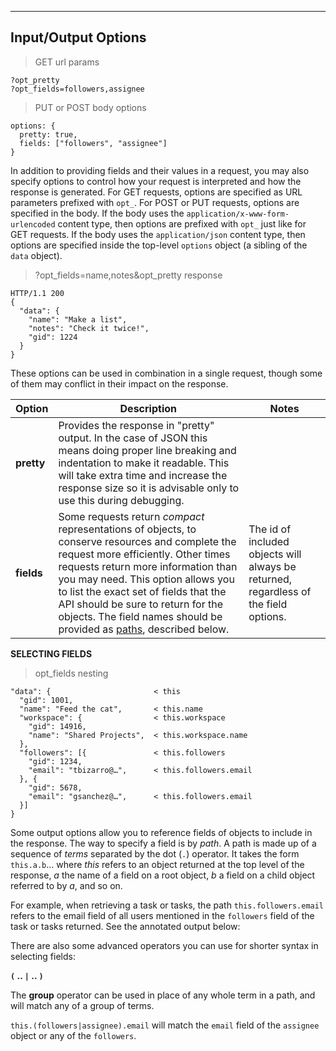 ---

## Input/Output Options

> GET url params

```
?opt_pretty
?opt_fields=followers,assignee
``` 

> PUT or POST body options

```
options: { 
  pretty: true,
  fields: ["followers", "assignee"]
}
```

In addition to providing fields and their values in a request, you may also specify options to control how your request
is interpreted and how the response is generated. For GET requests, options are specified as URL parameters prefixed
with `opt_`. For POST or PUT requests, options are specified in the body. If the body uses the `application/x-www-form-urlencoded`
content type, then options are prefixed with `opt_` just like for GET requests. If the body uses the `application/json`
content type, then options are specified inside the top-level `options` object
(a sibling of the `data` object).

> ?opt_fields=name,notes&opt_pretty response

```
HTTP/1.1 200
{
  "data": {
    "name": "Make a list",
    "notes": "Check it twice!",
    "gid": 1224
  }
}
```

These options can be used in combination in a single request, though some of them may conflict in their impact on
the response.

| Option | Description | Notes |
|---|---|---|
| **pretty** | Provides the response in "pretty" output. In the case of JSON this means doing proper line breaking and indentation to make it readable. This will take extra time and increase the response size so it is advisable only to use this during debugging. |  |
| **fields** | Some requests return *compact* representations of objects, to conserve resources and complete the request more efficiently. Other times requests return more information than you may need. This option allows you to list the exact set of fields that the API should be sure to return for the objects. The field names should be provided as <a href="#paths">paths</a>, described below. | The id of included objects will always be returned, regardless of the field options. |

<a name="paths"></a>
**SELECTING FIELDS**

> opt_fields nesting

```
"data": {                       < this
  "gid": 1001,
  "name": "Feed the cat",       < this.name
  "workspace": {                < this.workspace
    "gid": 14916,
    "name": "Shared Projects",  < this.workspace.name
  },
  "followers": [{               < this.followers
    "gid": 1234,
    "email": "tbizarro@…",      < this.followers.email
  }, {
    "gid": 5678,
    "email": "gsanchez@…",      < this.followers.email
  }]
}
```

Some output options allow you to reference fields of objects to include in the response.
The way to specify a field is by *path*. A path is made up of a sequence of *terms* separated by the dot (`.`)
operator. It takes the form `this.a.b`… where *this* refers to an object returned at the top level of the response,
*a* the name of a field on a root object, *b* a field on a child object referred to by *a*, and so on.

For example, when retrieving a task or tasks, the path `this.followers.email` refers to the email field of all users
mentioned in the `followers` field of the task or tasks returned. See the annotated output below:

There are also some advanced operators you can use for shorter syntax in selecting fields:

**`(` .. `|` .. `)`**

The **group** operator can be used in place of any whole term in a path, and will match any of a group of terms.

`this.(followers|assignee).email` will match the `email` field of the `assignee` object or any of the `followers`.
